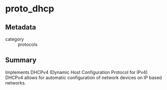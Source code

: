 # proto_dhcp
## Metadata
<dl>
  <dt>category</dt><dd>protocols</dd>
</dl>

## Summary
Implements DHCPv4 (Dynamic Host Configuration Protocol for IPv4) DHCPv4 allows for automatic configuration of network
devices on IP based networks.
